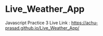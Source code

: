 # Live_Weather_App
Javascript Practice 3
Live Link : https://achu-prasad.github.io/Live_Weather_App/
